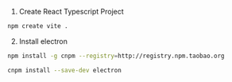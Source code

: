 1. Create React Typescript Project

```bash
npm create vite .
```

2. Install electron

```bash
npm install -g cnpm --registry=http://registry.npm.taobao.org
```

```bash
cnpm install --save-dev electron
```
